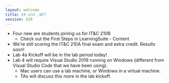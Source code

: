 ```yaml
---
layout: welcome
title: C# and .NET
session: S20
---
```

* Four new are students joining us for IT&C 210B
    * Check out the First Steps in LearningSuite - Content
* We're still scoring the IT&C 210A final exam and extra credit. Results soon!
* Lab 4a Kickoff will be in the lab period today!
* Lab 4 will require Visual Studio 2019 running on Windows (different from Visual Studio _Code_ that we have been using).
    * Mac users can use a lab machine, or Windows in a virtual machine.
    * TAs will discuss this more in the lab kickoff.